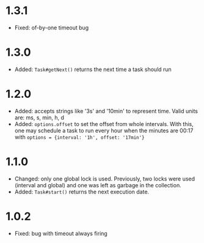 # 1.3.1
* Fixed: of-by-one timeout bug

# 1.3.0
* Added: `Task#getNext()` returns the next time a task should run

# 1.2.0
* Added: accepts strings like '3s' and '10min' to represent time. Valid units are: ms, s, min, h, d
* Added: `options.offset` to set the offset from whole intervals. With this, one may schedule a task to run every hour when the minutes are 00:17 with `options = {interval: '1h', offset: '17min'}`

# 1.1.0
* Changed: only one global lock is used. Previously, two locks were used (interval and global) and one was left as garbage in the collection.
* Added: `Task#start()` returns the next execution date.

# 1.0.2
* Fixed: bug with timeout always firing